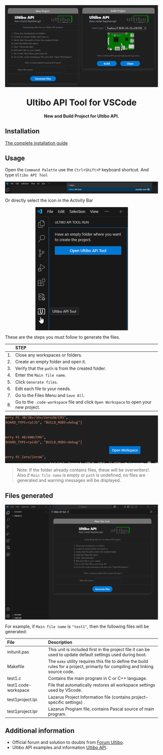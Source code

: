 <h1 align="center">
    <img align="center" src="img/Extens.png" width="auto" alt="UltiboAPI">
  <br>
	<br>
	Ultibo API Tool for VSCode
</h1>
<p align="center"><strong>New and Build Project for Ultibo API.</strong></p>



## Installation
[The complete installation guide]([https://en.wikipedia.org/wiki/De_Stijl](https://github.com/rcla/Ultibo_API_Tool/blob/master/INSTALLATION.md))


## Usage

Open the `Command Palette` use the  `Ctrl+Shift+P` keyboard shortcut. 
And type `Ultibo API Tool`

<p align="center">
    <img align="center" src="img/Command-palette.png" width="auto" alt="Type Ultibo API Tool">
</p>

Or directly select the icon in the Activity Bar
<p align="center">
    <img align="center" src="img/OpenTool.png" width="auto" alt="Open Ultibo API Tool">
</p>

These are the steps you must follow to generate the files.

|            | STEP |
|:--------------------|:-------------|
|1.    | Close any workspaces or folders.|
|2.    | Create an empty folder and open it.|
|3.    | Verify that the `path` is from the created folder.|
|4.    | Enter the `Main file name`.|
|5.    | Click `Generate files`.|
|6.    | Edit each file to your needs.|
|7.    | Go to the Files Menu and `Save All`.|
|8.    | Go to the `.code-workspace` file and click `Open Workspace` to open your new project.|

<p align="center">
    <img align="center" src="img/OpenWorkspaceButton.png" width="auto" alt="Open Workspace">
</p>

> Note: If the folder already contains files, these will be overwriters!.  
Also if `Main file name` is empty or `path` is undefined, no files are generated and warning messages will be displayed.

## Files generated
<p align="center">
    <img align="center" src="img/samplen3.gif" width="auto" alt="Sample">
</p>

For example, if `Main file name` is `"test1"`, then the following files will be generated:

|  File           | Description|
|:--------------------|:-------------|
| initunit.pas    | This unit is included first in the project file it can be used to update default settings used during boot.|
| Makefile |The `make` utility requires this file to define the build rules for a project, primarily for compiling and linking source code.  |
| test1.c    | Contains the main program in C or C++ language.|
| test1.code-workspace | File that automatically restores all workspace settings used by VScode.|
| test1project.lpi     | Lazarus Project Information file (contains project-specific settings) .|
| test1project.lpr | Lazarus Program file, contains Pascal source of main program.|


## Additional information

- Official forum and solution to doubts from [Forum Ultibo](https://ultibo.org/forum/index.php).
- Ultibo API examples and information [Ultibo API](https://github.com/ultibohub/API).
